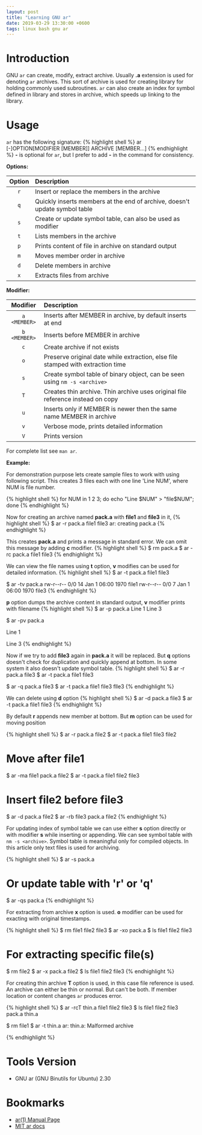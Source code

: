```yaml
---
layout: post
title: "Learning GNU ar"
date: 2019-03-29 13:30:00 +0600
tags: linux bash gnu ar
---
```


# Introduction
GNU `ar` can create, modify, extract archive. Usually __.a__ extension is used for denoting `ar` archives. This sort of
archive is used for creating library for holding commonly used subroutines. `ar` can also create an index for symbol
defined in library and stores in archive, which speeds up linking to the library.

# Usage
`ar` has the following signature:
{% highlight shell %}
ar [-]OPTION[MODIFIER [MEMBER]] ARCHIVE [MEMBER...]
{% endhighlight %}
__-__ is optional for `ar`, but I prefer to add __-__ in the command for consistency.

__Options:__

| Option | Description                                                                  |
|:------:|:-----------------------------------------------------------------------------|
| `r`    | Insert or replace the members in the archive
| `q`    | Quickly inserts members at the end of archive, doesn't update symbol table
| `s`    | Create or update symbol table, can also be used as modifier
| `t`    | Lists members in the archive
| `p`    | Prints content of file in archive on standard output
| `m`    | Moves member order in archive
| `d`    | Delete members in archive
| `x`    | Extracts files from archive

__Modifier:__

| Modifier     | Description                                                                  |
|:------------:|:-----------------------------------------------------------------------------|
| `a <MEMBER>` | Inserts after MEMBER in archive, by default inserts at end
| `b <MEMBER>` | Inserts before MEMBER in archive
| `c`          | Create archive if not exists
| `o`          | Preserve original date while extraction, else file stamped with extraction time
| `s`          | Create symbol table of binary object, can be seen using `nm -s <archive>`
| `T`          | Creates thin archive. Thin archive uses original file reference instead on copy
| `u`          | Inserts only if MEMBER is newer then the same name MEMBER in archive
| `v`          | Verbose mode, prints detailed information
| `V`          | Prints version

For complete list see `man ar`.

__Example:__

For demonstration purpose lets create sample files to work with using following script. This creates 3 files each with
one line 'Line NUM', where NUM is file number.

{% highlight shell %}
for NUM in 1 2 3; do
    echo "Line $NUM" > "file$NUM";
done
{% endhighlight %}

Now for creating an archive named __pack.a__ with __file1__ and __file3__ in it,
{% highlight shell %}
$ ar -r pack.a file1 file3
ar: creating pack.a
{% endhighlight %}

This creates __pack.a__ and prints a message in standard error. We can omit this message by adding __c__ modifier.
{% highlight shell %}
$ rm pack.a
$ ar -rc pack.a file1 file3
{% endhighlight %}

We can view the file names using __t__ option, __v__ modifies can be used for detailed information.
{% highlight shell %}
$ ar -t pack.a
file1
file3

$ ar -tv pack.a
rw-r--r-- 0/0     14 Jan  1 06:00 1970 file1
rw-r--r-- 0/0      7 Jan  1 06:00 1970 file3
{% endhighlight %}

__p__ option dumps the archive content in standard output, __v__ modifier prints with filename
{% highlight shell %}
$ ar -p pack.a
Line 1
Line 3

$ ar -pv pack.a
<file1>

Line 1

<file3>

Line 3
{% endhighlight %}

Now if we try to add __file3__ again in __pack.a__ it will be replaced. But __q__ options doesn't check for duplication
and quickly append at bottom. In some system it also doesn't update symbol table.
{% highlight shell %}
$ ar -r pack.a file3
$ ar -t pack.a
file1
file3

$ ar -q pack.a file3
$ ar -t pack.a
file1
file3
flle3
{% endhighlight %}

We can delete using __d__ option
{% highlight shell %}
$ ar -d pack.a file3
$ ar -t pack.a
file1
file3
{% endhighlight %}

By default __r__ appends new member at bottom. But __m__ option can be used for moving position

{% highlight shell %}
$ ar -r pack.a file2
$ ar -t pack.a
file1
file3
file2

# Move after file1
$ ar -ma file1 pack.a file2
$ ar -t pack.a
file1
file2
file3

# Insert file2 before file3
$ ar -d pack.a file2
$ ar -rb file3 pack.a file2
{% endhighlight %}

For updating index of symbol table we can use either __s__ option directly or with modifier __s__ while inserting or
appending. We can see symbol table with `nm -s <archive>`. Symbol table is meaningful only for compiled objects. In this
article only text files is used for archiving.

{% highlight shell %}
$ ar -s pack.a

# Or update table with 'r' or 'q'
$ ar -qs pack.a
{% endhighlight %}

For extracting from archive __x__ option is used. __o__ modifier can be used for exacting with original timestamps.

{% highlight shell %}
$ rm file1 file2 file3
$ ar -xo pack.a
$ ls
file1 file2 file3

# For extracting specific file(s)
$ rm file2
$ ar -x pack.a file2
$ ls
file1 file2 file3
{% endhighlight %}

For creating thin archive __T__ option is used, in this case file reference is used. An archive can either be thin or
normal. But can't be both. If member location or content changes `ar` produces error.

{% highlight shell %}
$ ar -rcT thin.a file1 file2 file3
$ ls
file1 file2 file3 pack.a thin.a

$ rm file1
$ ar -t thin.a
ar: thin.a: Malformed archive

{% endhighlight %}

# Tools Version
* GNU ar (GNU Binutils for Ubuntu) 2.30

# Bookmarks
* [ar(1) Manual Page](https://linux.die.net/man/1/ar)
* [MIT ar docs](http://web.mit.edu/gnu/doc/html/binutils_1.html)
